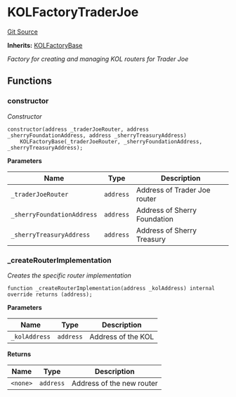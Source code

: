 # KOLFactoryTraderJoe
[Git Source](https://github.com-smastropiero/SherryLabs/sherry-contracts/blob/ac3659d9daf69f5807477dfb4ad35c396dc00c1f/contracts/kol-router/KOLFactoryTraderJoe.sol)

**Inherits:**
[KOLFactoryBase](/contracts/kol-router/KOLFactoryBase.sol/abstract.KOLFactoryBase.md)

*Factory for creating and managing KOL routers for Trader Joe*


## Functions
### constructor

*Constructor*


```solidity
constructor(address _traderJoeRouter, address _sherryFoundationAddress, address _sherryTreasuryAddress)
    KOLFactoryBase(_traderJoeRouter, _sherryFoundationAddress, _sherryTreasuryAddress);
```
**Parameters**

|Name|Type|Description|
|----|----|-----------|
|`_traderJoeRouter`|`address`|Address of Trader Joe router|
|`_sherryFoundationAddress`|`address`|Address of Sherry Foundation|
|`_sherryTreasuryAddress`|`address`|Address of Sherry Treasury|


### _createRouterImplementation

*Creates the specific router implementation*


```solidity
function _createRouterImplementation(address _kolAddress) internal override returns (address);
```
**Parameters**

|Name|Type|Description|
|----|----|-----------|
|`_kolAddress`|`address`|Address of the KOL|

**Returns**

|Name|Type|Description|
|----|----|-----------|
|`<none>`|`address`|Address of the new router|


